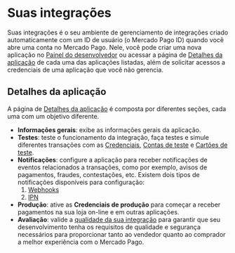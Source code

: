 # Suas integrações

Suas integrações é o seu ambiente de gerenciamento de integrações criado automaticamente com um ID de usuário (o Mercado Pago ID) quando você abre uma conta no Mercado Pago. Nele, você pode criar uma nova aplicação no [Painel do desenvolvedor](/developers/panel/app) ou acessar a página de [Detalhes da aplicação](/developers/pt/guides/additional-content/your-integrations/application-details) de cada uma das aplicações listadas, além de solicitar acessos a credenciais de uma aplicação que você não gerencia. 

## Detalhes da aplicação

A página de [Detalhes da aplicação](/developers/pt/guides/additional-content/your-integrations/application-details) é composta por diferentes seções, cada uma com um objetivo diferente.

* **Informações gerais**: exibe as informações gerais da aplicação.
* **Testes**: teste o funcionamento da integração, faça testes e simule diferentes transações com as [Credenciais](/developers/pt/guides/additional-content/your-integrations/credentials), [Contas de teste](/developers/pt/guides/additional-content/your-integrations/test-accounts) e [Cartões de teste](/developers/pt/guides/additional-content/your-integrations/test-cards).
* **Notificações**: configure a aplicação para receber notificações de eventos relacionados a transações, como por exemplo, avisos de pagamentos, fraudes, contestações, etc. Existem dois tipos de notificações disponíveis para configuração:
    1. [Webhooks](/developers/pt/guides/additional-content/your-integrations/webhooks)
    2. [IPN](/developers/pt/guides/additional-content/your-integrations/ipn)
* **Produção**: ative as **Credenciais de produção** para começar a receber pagamentos na sua loja on-line e em outras aplicações.
* **Avaliação**: valide a [qualidade da sua integração](/developers/pt/guides/additional-content/homologator/homologator) para garantir que seu desenvolvimento tenha os requisitos de qualidade e segurança necessários para proporcionar tanto ao vendedor quanto ao comprador a melhor experiência com o Mercado Pago.